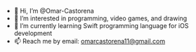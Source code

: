 - 👋 Hi, I’m @Omar-Castorena
- 👀 I’m interested in programming, video games, and drawing
- 🌱 I’m currently learning Swift programming language for iOS development
- 📫 Reach me by email: omarcastorena11@gmail.com

<!---
Omar-Castorena/Omar-Castorena is a ✨ special ✨ repository because its `README.md` (this file) appears on your GitHub profile.
You can click the Preview link to take a look at your changes.
--->

